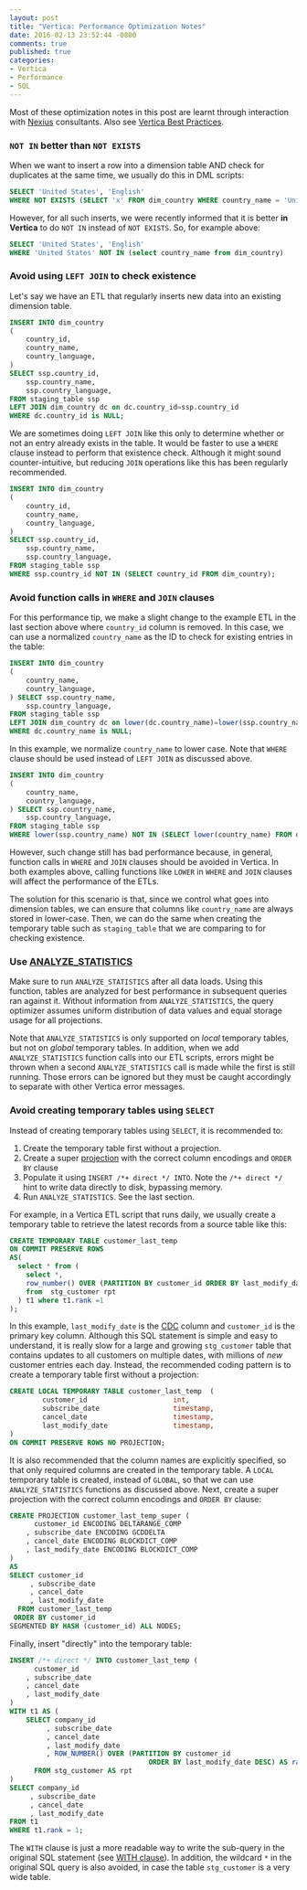 ```yaml
---
layout: post
title: "Vertica: Performance Optimization Notes"
date: 2016-02-13 23:52:44 -0800
comments: true
published: true
categories: 
- Vertica
- Performance
- SQL
---
```


Most of these optimization notes in this post are learnt through interaction with [Nexius](http://www.nexius.com/software-and-business-intelligence/) consultants. 
Also see [Vertica Best Practices](/blog/2015/12/16/vertica-tip-best-practices/).

### `NOT IN` better than `NOT EXISTS`

When we want to insert a row into a dimension table AND check for duplicates at the same time, we usually do this in DML scripts:

``` sql BAD
SELECT 'United States', 'English' 
WHERE NOT EXISTS (SELECT 'x' FROM dim_country WHERE country_name = 'United States')
```

However, for all such inserts, we were recently informed that it is better **in Vertica** to do `NOT IN` instead of `NOT EXISTS`.
So, for example above:

``` sql GOOD
SELECT 'United States', 'English' 
WHERE 'United States' NOT IN (select country_name from dim_country)
```

### Avoid using `LEFT JOIN` to check existence

Let's say we have an ETL that regularly inserts new data into an existing dimension table.  

``` sql BAD
INSERT INTO dim_country                    
(
    country_id,
    country_name,
    country_language,
) 
SELECT ssp.country_id,
    ssp.country_name,
    ssp.country_language,
FROM staging_table ssp
LEFT JOIN dim_country dc on dc.country_id=ssp.country_id
WHERE dc.country_id is NULL;
```

We are sometimes doing `LEFT JOIN` like this only to determine whether or not an entry already exists in the table. 
It would be faster to use a `WHERE` clause instead to perform that existence check. 
Although it might sound counter-intuitive, but reducing `JOIN` operations like this has been regularly recommended.

``` sql GOOD
INSERT INTO dim_country                    
(
    country_id,
    country_name,
    country_language,
) 
SELECT ssp.country_id,
    ssp.country_name,
    ssp.country_language,
FROM staging_table ssp
WHERE ssp.country_id NOT IN (SELECT country_id FROM dim_country);
```

### Avoid function calls in `WHERE` and `JOIN` clauses

For this performance tip, we make a slight change to the example ETL in the last section above where `country_id` column is removed. In this case, we can use a normalized `country_name` as the ID to check for existing entries in the table:

``` sql BAD
INSERT INTO dim_country                    
(
    country_name,
    country_language,
) SELECT ssp.country_name,
    ssp.country_language,
FROM staging_table ssp
LEFT JOIN dim_country dc on lower(dc.country_name)=lower(ssp.country_name)
WHERE dc.country_name is NULL;
```

In this example, we normalize `country_name` to lower case. Note that `WHERE` clause should be used instead of `LEFT JOIN` as discussed above. 

``` sql BETTER, but still BAD
INSERT INTO dim_country                    
(
    country_name,
    country_language,
) SELECT ssp.country_name,
    ssp.country_language,
FROM staging_table ssp
WHERE lower(ssp.country_name) NOT IN (SELECT lower(country_name) FROM dim_country);;
```
 
However, such change still has bad performance because, in general, function calls in `WHERE` and `JOIN` clauses should be avoided in Vertica. 
In both examples above, calling functions like `LOWER` in `WHERE` and `JOIN` clauses will affect the performance of the ETLs.

The solution for this scenario is that, since we control what goes into dimension tables, we can ensure that columns like `country_name` are always stored in lower-case. 
Then, we can do the same when creating the temporary table such as `staging_table` that we are comparing to for checking existence.

### Use  [ANALYZE_STATISTICS](https://my.vertica.com/docs/7.1.x/HTML/Content/Authoring/SQLReferenceManual/Functions/VerticaFunctions/ANALYZE_STATISTICS.htm)

Make sure to run `ANALYZE_STATISTICS` after all data loads.
Using this function, tables are analyzed for best performance in subsequent queries ran against it.
Without information from `ANALYZE_STATISTICS`, the query optimizer assumes uniform distribution of data values and equal storage usage for all projections.

Note that `ANALYZE_STATISTICS` is only supported on *local* temporary tables, but not on *global* temporary tables.
In addition, when we add `ANALYZE_STATISTICS` function calls into our ETL scripts, errors might be thrown when a second `ANALYZE_STATISTICS` call is made while the first is still running. 
Those errors can be ignored but they must be caught accordingly to separate with other Vertica error messages.

### Avoid creating temporary tables using `SELECT`

Instead of creating temporary tables using `SELECT`, it is recommended to:

1. Create the temporary table first without a projection.
1. Create a super [projection](/blog/2016/02/07/vertica-post-7/) with the correct column encodings and `ORDER BY` clause
1. Populate it using `INSERT /*+ direct */ INTO`. Note the `/*+ direct */` hint to write data directly to disk, bypassing memory.
1. Run `ANALYZE_STATISTICS`. See the last section.

For example, in a Vertica ETL script that runs daily, we usually create a temporary table to retrieve the latest records from a source table like this:

``` sql BAD
CREATE TEMPORARY TABLE customer_last_temp 
ON COMMIT PRESERVE ROWS
AS(
  select * from (
    select *,
    row_number() OVER (PARTITION BY customer_id ORDER BY last_modify_date DESC) AS rank 
    from  stg_customer rpt 
  ) t1 where t1.rank =1
);
```

In this example, `last_modify_date` is the [CDC](https://en.wikipedia.org/wiki/Change_data_capture) column and `customer_id` is the primary key column. 
Although this SQL statement is simple and easy to understand, it is really slow for a large and growing `stg_customer` table that contains updates to all customers on multiple dates, with millions of *new* customer entries each day. 
Instead, the recommended coding pattern is to create a temporary table first without a projection:

``` sql Create a temporary table without projection
CREATE LOCAL TEMPORARY TABLE customer_last_temp  ( 
        customer_id                   	int,
        subscribe_date               	timestamp,
        cancel_date                  	timestamp,
        last_modify_date             	timestamp,
)
ON COMMIT PRESERVE ROWS NO PROJECTION;
```

It is also recommended that the column names are explicitly specified, so that only required columns are created in the temporary table. 
A `LOCAL` temporary table is created, instead of `GLOBAL`, so that we can use `ANALYZE_STATISTICS` functions as discussed above. 
Next, create a super projection with the correct column encodings and `ORDER BY` clause:

``` sql Create a super projection
CREATE PROJECTION customer_last_temp_super (
      customer_id ENCODING DELTARANGE_COMP 
    , subscribe_date ENCODING GCDDELTA
    , cancel_date ENCODING BLOCKDICT_COMP     
    , last_modify_date ENCODING BLOCKDICT_COMP 
)
AS 
SELECT customer_id 
     , subscribe_date
     , cancel_date
     , last_modify_date
  FROM customer_last_temp 
 ORDER BY customer_id
SEGMENTED BY HASH (customer_id) ALL NODES;
```

Finally, insert "directly" into the temporary table:

``` sql Populate the table
INSERT /*+ direct */ INTO customer_last_temp (
      customer_id 
    , subscribe_date 
    , cancel_date 
    , last_modify_date 
)
WITH t1 AS (
    SELECT company_id 
         , subscribe_date 
         , cancel_date 
         , last_modify_date 
         , ROW_NUMBER() OVER (PARTITION BY customer_id 
                                  ORDER BY last_modify_date DESC) AS rank 
      FROM stg_customer AS rpt 
)
SELECT company_id 
     , subscribe_date 
     , cancel_date 
     , last_modify_date 
FROM t1
WHERE t1.rank = 1;  
```

The `WITH` clause is just a more readable way to write the sub-query in the original SQL statement (see [WITH clause](/blog/2016/02/03/vertica-post-8/)). 
In addition, the wildcard `*` in the original SQL query is also avoided, in case the table `stg_customer` is a very wide table.




